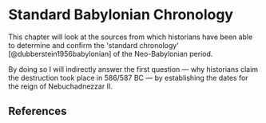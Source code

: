 # Standard Babylonian Chronology

This chapter will look at the sources from which historians have been able to determine and confirm the 'standard
chronology' [@dubberstein1956babylonian] of the Neo-Babylonian period.

By doing so I will indirectly answer the first question — why historians claim the destruction took place in 586/587 BC
— by establishing the dates for the reign of Nebuchadnezzar II.

## References
